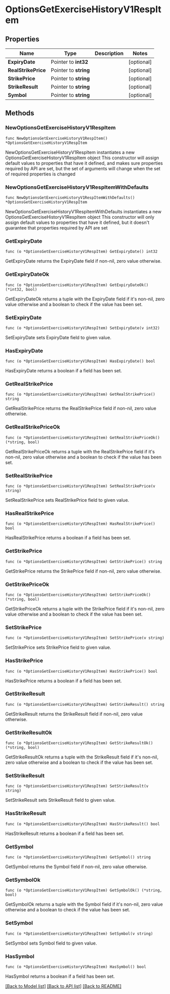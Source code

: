 # OptionsGetExerciseHistoryV1RespItem

## Properties

Name | Type | Description | Notes
------------ | ------------- | ------------- | -------------
**ExpiryDate** | Pointer to **int32** |  | [optional] 
**RealStrikePrice** | Pointer to **string** |  | [optional] 
**StrikePrice** | Pointer to **string** |  | [optional] 
**StrikeResult** | Pointer to **string** |  | [optional] 
**Symbol** | Pointer to **string** |  | [optional] 

## Methods

### NewOptionsGetExerciseHistoryV1RespItem

`func NewOptionsGetExerciseHistoryV1RespItem() *OptionsGetExerciseHistoryV1RespItem`

NewOptionsGetExerciseHistoryV1RespItem instantiates a new OptionsGetExerciseHistoryV1RespItem object
This constructor will assign default values to properties that have it defined,
and makes sure properties required by API are set, but the set of arguments
will change when the set of required properties is changed

### NewOptionsGetExerciseHistoryV1RespItemWithDefaults

`func NewOptionsGetExerciseHistoryV1RespItemWithDefaults() *OptionsGetExerciseHistoryV1RespItem`

NewOptionsGetExerciseHistoryV1RespItemWithDefaults instantiates a new OptionsGetExerciseHistoryV1RespItem object
This constructor will only assign default values to properties that have it defined,
but it doesn't guarantee that properties required by API are set

### GetExpiryDate

`func (o *OptionsGetExerciseHistoryV1RespItem) GetExpiryDate() int32`

GetExpiryDate returns the ExpiryDate field if non-nil, zero value otherwise.

### GetExpiryDateOk

`func (o *OptionsGetExerciseHistoryV1RespItem) GetExpiryDateOk() (*int32, bool)`

GetExpiryDateOk returns a tuple with the ExpiryDate field if it's non-nil, zero value otherwise
and a boolean to check if the value has been set.

### SetExpiryDate

`func (o *OptionsGetExerciseHistoryV1RespItem) SetExpiryDate(v int32)`

SetExpiryDate sets ExpiryDate field to given value.

### HasExpiryDate

`func (o *OptionsGetExerciseHistoryV1RespItem) HasExpiryDate() bool`

HasExpiryDate returns a boolean if a field has been set.

### GetRealStrikePrice

`func (o *OptionsGetExerciseHistoryV1RespItem) GetRealStrikePrice() string`

GetRealStrikePrice returns the RealStrikePrice field if non-nil, zero value otherwise.

### GetRealStrikePriceOk

`func (o *OptionsGetExerciseHistoryV1RespItem) GetRealStrikePriceOk() (*string, bool)`

GetRealStrikePriceOk returns a tuple with the RealStrikePrice field if it's non-nil, zero value otherwise
and a boolean to check if the value has been set.

### SetRealStrikePrice

`func (o *OptionsGetExerciseHistoryV1RespItem) SetRealStrikePrice(v string)`

SetRealStrikePrice sets RealStrikePrice field to given value.

### HasRealStrikePrice

`func (o *OptionsGetExerciseHistoryV1RespItem) HasRealStrikePrice() bool`

HasRealStrikePrice returns a boolean if a field has been set.

### GetStrikePrice

`func (o *OptionsGetExerciseHistoryV1RespItem) GetStrikePrice() string`

GetStrikePrice returns the StrikePrice field if non-nil, zero value otherwise.

### GetStrikePriceOk

`func (o *OptionsGetExerciseHistoryV1RespItem) GetStrikePriceOk() (*string, bool)`

GetStrikePriceOk returns a tuple with the StrikePrice field if it's non-nil, zero value otherwise
and a boolean to check if the value has been set.

### SetStrikePrice

`func (o *OptionsGetExerciseHistoryV1RespItem) SetStrikePrice(v string)`

SetStrikePrice sets StrikePrice field to given value.

### HasStrikePrice

`func (o *OptionsGetExerciseHistoryV1RespItem) HasStrikePrice() bool`

HasStrikePrice returns a boolean if a field has been set.

### GetStrikeResult

`func (o *OptionsGetExerciseHistoryV1RespItem) GetStrikeResult() string`

GetStrikeResult returns the StrikeResult field if non-nil, zero value otherwise.

### GetStrikeResultOk

`func (o *OptionsGetExerciseHistoryV1RespItem) GetStrikeResultOk() (*string, bool)`

GetStrikeResultOk returns a tuple with the StrikeResult field if it's non-nil, zero value otherwise
and a boolean to check if the value has been set.

### SetStrikeResult

`func (o *OptionsGetExerciseHistoryV1RespItem) SetStrikeResult(v string)`

SetStrikeResult sets StrikeResult field to given value.

### HasStrikeResult

`func (o *OptionsGetExerciseHistoryV1RespItem) HasStrikeResult() bool`

HasStrikeResult returns a boolean if a field has been set.

### GetSymbol

`func (o *OptionsGetExerciseHistoryV1RespItem) GetSymbol() string`

GetSymbol returns the Symbol field if non-nil, zero value otherwise.

### GetSymbolOk

`func (o *OptionsGetExerciseHistoryV1RespItem) GetSymbolOk() (*string, bool)`

GetSymbolOk returns a tuple with the Symbol field if it's non-nil, zero value otherwise
and a boolean to check if the value has been set.

### SetSymbol

`func (o *OptionsGetExerciseHistoryV1RespItem) SetSymbol(v string)`

SetSymbol sets Symbol field to given value.

### HasSymbol

`func (o *OptionsGetExerciseHistoryV1RespItem) HasSymbol() bool`

HasSymbol returns a boolean if a field has been set.


[[Back to Model list]](../README.md#documentation-for-models) [[Back to API list]](../README.md#documentation-for-api-endpoints) [[Back to README]](../README.md)


